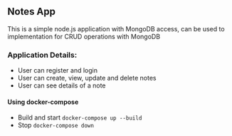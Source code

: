 ## Notes App
This is a simple node.js application with MongoDB access, can be used to implementation for CRUD operations with MongoDB

### Application Details:
- User can register and login
- User can create, view, update and delete notes
- User can see details of a note

#### Using docker-compose
- Build and start
```docker-compose up --build ```
- Stop
```docker-compose down ```